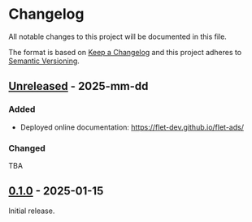# Changelog

All notable changes to this project will be documented in this file.

The format is based on [Keep a Changelog](http://keepachangelog.com/en/1.0.0/)
and this project adheres to [Semantic Versioning](http://semver.org/spec/v2.0.0.html).

## [Unreleased] - 2025-mm-dd

### Added

- Deployed online documentation: https://flet-dev.github.io/flet-ads/

### Changed

TBA

## [0.1.0] - 2025-01-15

Initial release.


[Unreleased]: https://github.com/flet-dev/flet-ads/compare/0.1.0...HEAD

[0.1.0]: https://github.com/flet-dev/flet-ads/releases/tag/0.1.0